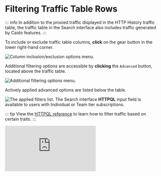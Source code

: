 # Filtering Traffic Table Rows

::: info
In addition to the proxied traffic displayed in the HTTP History traffic table, the traffic table in the Search interface also includes traffic generated by Caido features.
:::

To include or exclude traffic table columns, **click** on the gear button <code><Icon icon="fas fa-gear" /></code> in the lower right-hand corner.

<img alt="Column inclusion/exclusion options menu." src="/_images/search_table.png" center>

Additional filtering options are accessible by **clicking** the `Advanced` button, located above the traffic table.

<img alt="Additional filtering options menu." src="/_images/search_advanced_options.png" center>

Actively applied advanced options are listed below the table.

<img alt="The applied filters list." src="/_images/search_applied.png" center>

<ProContainer>
The Search interface <b>HTTPQL</b> input field is available to users with Individual or Team tier subscriptions.
</ProContainer>

::: tip
View the [HTTPQL reference](/reference/httpql.md) to learn how to filter traffic based on certain traits.
:::

<div class="video small">
  <iframe src="https://www.youtube.com/embed/MZGr_u22UiA?si=IHDYqnGQ687BE8Qd" title="YouTube video player." frameborder="0"></iframe>
</div>

